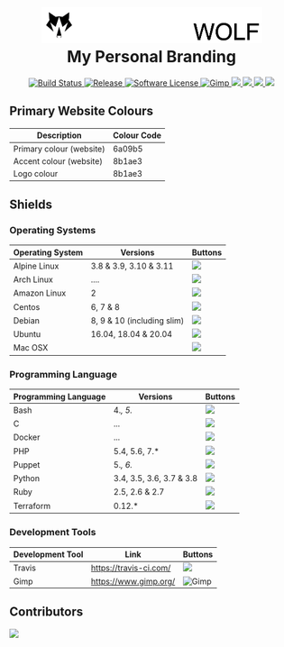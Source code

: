 <h1 align="center">
        <br>
        <a href="https://github.com/TGWolf">
                <img src="https://github.com/TGWolf/branding/blob/master/images/general/banners/64/with-name/white.png?raw=true" alt="TGWolf Banner" />
        </a>
        <br>
        My Personal Branding
</h1>

<p align="center">
	<a href="https://travis-ci.com/TGWolf/branding">
		<img src="https://img.shields.io/travis/com/TGWolf/branding/master?style=for-the-badge&logo=travis" alt="Build Status">
	</a>
	<a href="https://github.com/TGWolf/branding/releases/latest">
		<img src="https://img.shields.io/github/release/TGWolf/branding?color=black&style=for-the-badge&logo=github&label=Latest%20Release" alt="Release">
	</a>
	<a href="LICENSE.md">
		<img src="https://img.shields.io/badge/Open%20Source-MIT-black?style=for-the-badge" alt="Software License">
	</a>
	<a href="https://www.gimp.org/">
		<img src="https://img.shields.io/badge/Created%20With-Gimp-black?style=for-the-badge&logo=gimp" alt="Gimp">
	</a>
        <a href=".github/CODE_OF_CONDUCT.md">
                <img src="https://img.shields.io/badge/Code%20of%20Conduct-black?style=for-the-badge&logo=read-the-docs&logoColor=white" />
        </a>
        <a href=".github/CONTRIBUTING.md">
                <img src="https://img.shields.io/badge/Contributing-black?style=for-the-badge&logo=read-the-docs&logoColor=white" />
        </a>
        <a href=".github/SECURITY.md">
                <img src="https://img.shields.io/badge/Report%20Security%20Concern-black?style=for-the-badge&logo=read-the-docs&logoColor=white" />
        </a>
        <a href=".github/SUPPORT.md">
                <img src="https://img.shields.io/badge/Get%20Support-black?style=for-the-badge&logo=read-the-docs&logoColor=white" />
        </a>
</p>

<h2>Primary Website Colours</h2>

| Description | Colour Code |
| --- | --- |
| Primary colour (website) | 6a09b5 |
| Accent colour (website) | 8b1ae3 |
| Logo colour | 8b1ae3 |

<h2>Shields</h2>

<h3>Operating Systems</h3>

| Operating System | Versions                   | Buttons |
| ---------------- | -------------------------- | ------- | 
| Alpine Linux     | 3.8 & 3.9, 3.10 & 3.11     | <img src="https://img.shields.io/badge/tested%20on-alpine%20linux-black?logo=alpine-linux&logoColor=white&style=for-the-badge" /> |
| Arch Linux       | ....                       | <img src="https://img.shields.io/badge/tested%20on-arch%20linux-black?logo=arch-linux&logoColor=white&style=for-the-badge" /> |
| Amazon Linux     | 2                          | <img src="https://img.shields.io/badge/tested%20on-Amazon%20Linux-black?logo=amazon-aws&logoColor=white&style=for-the-badge" /> |
| Centos           | 6, 7 & 8                   | <img src="https://img.shields.io/badge/tested%20on-centos-black?logo=centos&logoColor=white&style=for-the-badge" /> |
| Debian           | 8, 9 & 10 (including slim) | <img src="https://img.shields.io/badge/tested%20on-debian-black?logo=debian&logoColor=white&style=for-the-badge" /> |
| Ubuntu           | 16.04, 18.04 & 20.04       | <img src="https://img.shields.io/badge/tested%20on-ubuntu-black?logo=ubuntu&logoColor=white&style=for-the-badge" /> |
| Mac OSX          |                            | <img src="https://img.shields.io/badge/tested%20on-Mac%20OSX-black?logo=apple&logoColor=white&style=for-the-badge" /> |

<h3>Programming Language</h3>

| Programming Language | Versions                 | Buttons |
| -------------------- | ------------------------ | ------- |
| Bash                 | 4.*, 5.*                 | <img src="https://img.shields.io/badge/developed%20in-bash-black?logo=gnu-bash&logoColor=white&style=for-the-badge" /> |
| C                    | ...                      | <img src="https://img.shields.io/badge/developed%20in-c-black?logo=c&logoColor=white&style=for-the-badge" /> |
| Docker               | ...                      | <img src="https://img.shields.io/badge/developed%20in-docker-black?logo=docker&logoColor=white&style=for-the-badge" /> |
| PHP                  | 5.4, 5.6, 7.*            | <img src="https://img.shields.io/badge/developed%20in-php-black?logo=php&logoColor=white&style=for-the-badge" /> |
| Puppet               | 5.*, 6.*                 | <img src="https://img.shields.io/badge/developed%20in-puppet-black?logo=puppet&logoColor=white&style=for-the-badge" /> |
| Python               | 3.4, 3.5, 3.6, 3.7 & 3.8 | <img src="https://img.shields.io/badge/developed%20in-python-black?logo=python&logoColor=white&style=for-the-badge" /> |
| Ruby                 | 2.5, 2.6 & 2.7           | <img src="https://img.shields.io/badge/developed%20in-ruby-black?logo=ruby&logoColor=white&style=for-the-badge" /> |
| Terraform            | 0.12.*                   | <img src="https://img.shields.io/badge/developed%20in-terraform-black?logo=terraform&logoColor=white&style=for-the-badge" /> |

<h3>Development Tools</h3>

| Development Tool | Link                   | Buttons |
| ---------------- | ---------------------- | ------- |
| Travis           | https://travis-ci.com/ | <img src="https://img.shields.io/badge/built%20with-travis-black?logo=travis&logoColor=white&style=for-the-badge" /> |
| Gimp             | https://www.gimp.org/  | <img src="https://img.shields.io/badge/created%20with-Gimp-black?style=for-the-badge&logo=gimp" alt="Gimp"> |

<h2>Contributors</h2>

<p>
	<a href="https://github.com/TGWolf">
		<img src="https://img.shields.io/badge/Wolf-black?style=for-the-badge" />
	</a>
</p>
